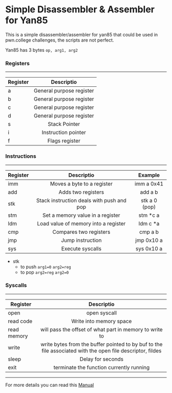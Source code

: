 # Simple Disassembler & Assembler for Yan85

This is a simple disassembler/assembler for yan85 that could be used in pwn.college challenges, the scripts are not perfect.

Yan85 has 3 bytes `op, arg1, arg2`

### Registers
------

| Register        | Descriptio |
| ------------- |:-------------:|
| a | General purpose register |
| b | General purpose register      |
| c | General purpose register      |
| d | General purpose register      |
| s | Stack Pointer      |
| i | Instruction pointer      |
| f | Flags register      |


### Instructions
------

| Register        | Descriptio |  Example |
| ------------- |:-------------:|:-------------:|
| imm | Moves a byte to a register | imm a 0x41|
| add | Adds two registers      | add a b|
| stk | Stack instruction deals with push and pop      | stk a 0 (pop)|
| stm | Set a memory value in a register     | stm *c a|
| ldm | Load value of memory into a register      | ldm c *a|
| cmp | Compares two registers      | cmp a b|
| jmp | Jump instruction      | jmp 0x10 a|
| sys | Execute syscalls      | sys 0x10 a|

- stk
  - to push `arg1=0`      `arg2=reg`
  - to pop  `arg2=reg`    `arg2=0`


### Syscalls
------

| Register        | Descriptio |
| ------------- |:-------------:|
| open | open syscall |
| read code | Write into memory space      |
| read memory |   will pass the offset of what part in memory to write to    |
| write | write bytes from the buffer pointed to by buf to the file associated with the open file descriptor, fildes |
| sleep | Delay for seconds       |
| exit | terminate the function currently running      |

---
For more details you can read this [Manual](https://drive.google.com/file/d/130mxJwJnfohfW0NYKD9z5xxu5LloPEZU/view)

